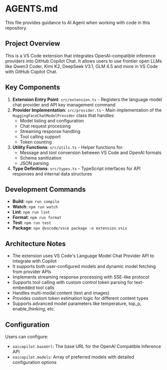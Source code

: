 # AGENTS.md

This file provides guidance to AI Agent when working with code in this repository.

## Project Overview

This is a VS Code extension that integrates OpenAI-compatible inference providers into GitHub Copilot Chat. It allows users to use frontier open LLMs like Qwen3 Coder, Kimi K2, DeepSeek V3.1, GLM 4.5 and more in VS Code with GitHub Copilot Chat.

## Key Components

1. **Extension Entry Point**: `src/extension.ts` - Registers the language model chat provider and API key management command
2. **Provider Implementation**: `src/provider.ts` - Main implementation of the `HuggingFaceChatModelProvider` class that handles:
   - Model listing and configuration
   - Chat request processing
   - Streaming response handling
   - Tool calling support
   - Token counting
3. **Utility Functions**: `src/utils.ts` - Helper functions for:
   - Message and tool conversion between VS Code and OpenAI formats
   - Schema sanitization
   - JSON parsing
4. **Type Definitions**: `src/types.ts` - TypeScript interfaces for API responses and internal data structures

## Development Commands

- **Build**: `npm run compile`
- **Watch**: `npm run watch`
- **Lint**: `npm run lint`
- **Format**: `npm run format`
- **Test**: `npm run test`
- **Package**: `npx @vscode/vsce package -o extension.vsix`

## Architecture Notes

- The extension uses VS Code's Language Model Chat Provider API to integrate with Copilot
- It supports both user-configured models and dynamic model fetching from provider APIs
- Implements streaming response processing with SSE-like protocol
- Supports tool calling with custom control token parsing for text-embedded tool calls
- Handles multi-modal content (text and images)
- Provides custom token estimation logic for different content types
- Supports advanced model parameters like temperature, top_p, enable_thinking, etc.

## Configuration

Users can configure:
- `oaicopilot.baseUrl`: The base URL for the OpenAI Compatible Inference API
- `oaicopilot.models`: Array of preferred models with detailed configuration options